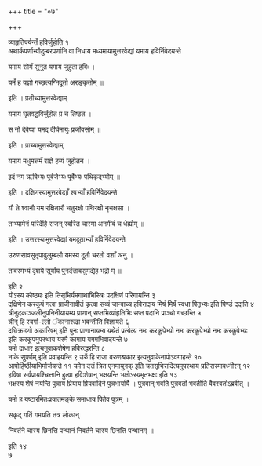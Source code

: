 +++
title = "०७"

+++

व्याहृतिपर्यन्तँ हविर्जुहोति १  
अथार्कपर्णान्यौदुम्बरपर्णानि वा निधाय
मध्यमायामुत्तरवेद्यां यमाय हविर्निवेदयन्ते

यमाय सोमँ सुनुत यमाय जुहुता हविः ।

यमँ ह यज्ञो गच्छत्यग्निदूतो अरङ्कृतोम् ॥

इति । प्रतीच्यामुत्तरवेद्याम्

यमाय घृतवद्धविर्जुहोत प्र च तिष्ठत ।

स नो देवेष्वा यमद् दीर्घमायुः प्रजीवसोम् ॥

इति । प्राच्यामुत्तरवेद्याम्

यमाय मधुमत्तमँ राज्ञे हव्यं जुहोतन ।

इदं नम ऋषिभ्यः पूर्वजेभ्यः पूर्वेभ्यः पथिकृद्भ्योम् ॥

इति । दक्षिणस्यामुत्तरवेद्याँ श्वभ्याँ हविर्निवेदयन्ते

यौ ते श्वानौ यम रक्षितारौ चतुरक्षौ पथिरक्षी नृचक्षसा ।

ताभ्यामेनं परिदेहि राजन् स्वस्ति चास्मा अनमीवं च धेह्योम् ॥

इति । उत्तरस्यामुत्तरवेद्यां यमदूताभ्याँ हविर्निवेदयन्ते

उरुणसावसुतृपावुलुम्बलौ यमस्य दूतौ चरतो वशाँ अनु ।

तावस्मभ्यं दृशये सूर्याय पुनर्दत्तावसुमद्येह भद्रो म् ॥

इति २  
योऽस्य कौष्ठ्यः इति तिसृभिर्यमगाथाभिस्त्रिः प्रदक्षिणं परिगायन्ति ३  
दक्षिणेन करकूपं गत्वा प्राचीनावीतं कृत्वा सव्यं जान्वाच्य हविरादाय
मिषं मिषँ स्वधा पितृभ्यः इति पिण्डं ददाति ४
त्रीनुदकाञ्जलीनुपनिनीयायम्य
प्राणान् सप्तभिर्व्याहृतिभिः सप्त पदानि प्राञ्चो गच्छन्ति ५  
त्रीन् हि
स्वर्गा-ल्लो ँकानारूढा भवन्तीति विज्ञायते ६  
दधिक्राव्णो
अकारिषम् इति पुनः प्राणानायम्य यथेतं प्रत्येत्य नमः
करकूपेभ्यो नमः करकूपेभ्यो नमः करकूपेभ्यः इति करकूपमुपस्थाय
यस्मै कामाय यममभिवादयन्ते ७  
यमो दाधार इत्यनुवाकशेषेण
हविरुद्धरन्ति ८  
नाके सुपर्णम् इति प्रवाहयन्ति ९
उरुँ हि राजा वरुणश्रकार इत्यनुवाकेनापोऽवगाहन्ते १०
आपोहिष्ठीयाभिर्मार्जयन्ते ११
यमेन दत्तं त्रित एनमायुनक् इति चतसृभिरादित्यमुपस्थाय
प्रतिसरमाबध्नीरन् १२  
हविषा सर्वप्रायश्चित्तानि
हुत्वा हविःशेषान् भक्षयन्ति भक्षोऽस्यमृतभक्षः इति १३  
भक्षस्य शेषं
नयन्ति पुत्राय प्रियाय प्रियवादिने पुत्रभार्यायै । पुत्रवान् भवति
पुत्रवती भवतीति वैवस्वतोऽब्रवीत् ।

यमो ह यष्टारमितःप्रयातमङ्के समाधाय पितेव पुत्रम् ।

सकृद् गतिं गमयति तत्र लोकान्

निवर्तने चास्य छिनत्ति पन्थानं निवर्तने चास्य छिनत्ति पन्थानम् ॥

इति १४  
७

